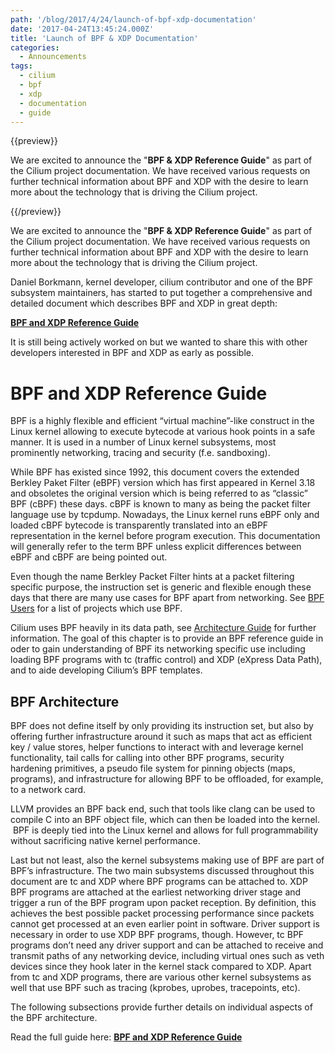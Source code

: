 ```yaml
---
path: '/blog/2017/4/24/launch-of-bpf-xdp-documentation'
date: '2017-04-24T13:45:24.000Z'
title: 'Launch of BPF & XDP Documentation'
categories:
  - Announcements
tags:
  - cilium
  - bpf
  - xdp
  - documentation
  - guide
---
```


{{preview}}

We are excited to announce the "**BPF & XDP Reference Guide**" as part of the Cilium project documentation. We have received various requests on further technical information about BPF and XDP with the desire to learn more about the technology that is driving the Cilium project.

{{/preview}}

We are excited to announce the "**BPF & XDP Reference Guide**" as part of the Cilium project documentation. We have received various requests on further technical information about BPF and XDP with the desire to learn more about the technology that is driving the Cilium project.

Daniel Borkmann, kernel developer, cilium contributor and one of the BPF subsystem maintainers, has started to put together a comprehensive and detailed document which describes BPF and XDP in great depth:

**[BPF and XDP Reference Guide](http://docs.cilium.io/en/stable/bpf/)**

It is still being actively worked on but we wanted to share this with other developers interested in BPF and XDP as early as possible.

# BPF and XDP Reference Guide

BPF is a highly flexible and efficient “virtual machine”-like construct in the Linux kernel allowing to execute bytecode at various hook points in a safe manner. It is used in a number of Linux kernel subsystems, most prominently networking, tracing and security (f.e. sandboxing).

While BPF has existed since 1992, this document covers the extended Berkley Paket Filter (eBPF) version which has first appeared in Kernel 3.18 and obsoletes the original version which is being referred to as “classic” BPF (cBPF) these days. cBPF is known to many as being the packet filter language use by tcpdump. Nowadays, the Linux kernel runs eBPF only and loaded cBPF bytecode is transparently translated into an eBPF representation in the kernel before program execution. This documentation will generally refer to the term BPF unless explicit differences between eBPF and cBPF are being pointed out.

Even though the name Berkley Packet Filter hints at a packet filtering specific purpose, the instruction set is generic and flexible enough these days that there are many use cases for BPF apart from networking. See [BPF Users](http://docs.cilium.io/en/stable/bpf/#projects-using-bpf) for a list of projects which use BPF.

Cilium uses BPF heavily in its data path, see [Architecture Guide](http://docs.cilium.io/en/stable/architecture/) for further information. The goal of this chapter is to provide an BPF reference guide in oder to gain understanding of BPF its networking specific use including loading BPF programs with tc (traffic control) and XDP (eXpress Data Path), and to aide developing Cilium’s BPF templates.

## BPF Architecture

BPF does not define itself by only providing its instruction set, but also by offering further infrastructure around it such as maps that act as efficient key / value stores, helper functions to interact with and leverage kernel functionality, tail calls for calling into other BPF programs, security hardening primitives, a pseudo file system for pinning objects (maps, programs), and infrastructure for allowing BPF to be offloaded, for example, to a network card.

LLVM provides an BPF back end, such that tools like clang can be used to compile C into an BPF object file, which can then be loaded into the kernel.  BPF is deeply tied into the Linux kernel and allows for full programmability without sacrificing native kernel performance.

Last but not least, also the kernel subsystems making use of BPF are part of BPF’s infrastructure. The two main subsystems discussed throughout this document are tc and XDP where BPF programs can be attached to. XDP BPF programs are attached at the earliest networking driver stage and trigger a run of the BPF program upon packet reception. By definition, this achieves the best possible packet processing performance since packets cannot get processed at an even earlier point in software. Driver support is necessary in order to use XDP BPF programs, though. However, tc BPF programs don’t need any driver support and can be attached to receive and transmit paths of any networking device, including virtual ones such as veth devices since they hook later in the kernel stack compared to XDP. Apart from tc and XDP programs, there are various other kernel subsystems as well that use BPF such as tracing (kprobes, uprobes, tracepoints, etc).

The following subsections provide further details on individual aspects of the BPF architecture.

Read the full guide here: **[BPF and XDP Reference Guide](http://docs.cilium.io/en/stable/bpf/)**
